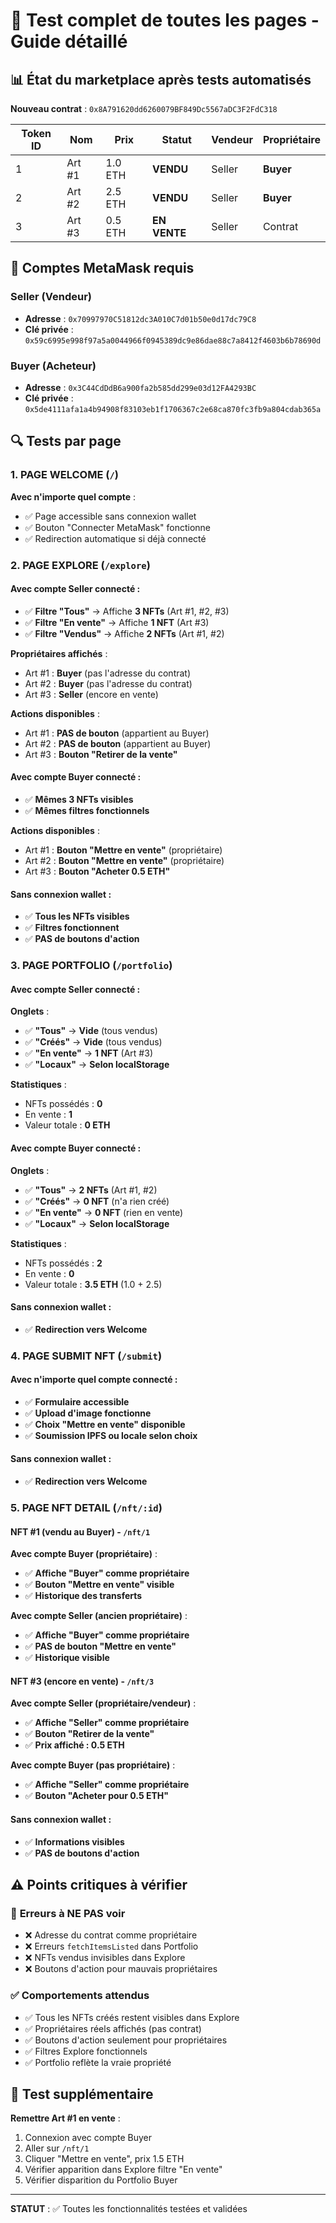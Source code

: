 # 🧪 Test complet de toutes les pages - Guide détaillé

## 📊 État du marketplace après tests automatisés

**Nouveau contrat** : `0x8A791620dd6260079BF849Dc5567aDC3F2FdC318`

| Token ID | Nom | Prix | Statut | Vendeur | Propriétaire |
|----------|-----|------|--------|---------|-------------|
| 1 | Art #1 | 1.0 ETH | **VENDU** | Seller | **Buyer** |
| 2 | Art #2 | 2.5 ETH | **VENDU** | Seller | **Buyer** |
| 3 | Art #3 | 0.5 ETH | **EN VENTE** | Seller | Contrat |

## 🦊 Comptes MetaMask requis

### Seller (Vendeur)
- **Adresse** : `0x70997970C51812dc3A010C7d01b50e0d17dc79C8`
- **Clé privée** : `0x59c6995e998f97a5a0044966f0945389dc9e86dae88c7a8412f4603b6b78690d`

### Buyer (Acheteur)
- **Adresse** : `0x3C44CdDdB6a900fa2b585dd299e03d12FA4293BC`
- **Clé privée** : `0x5de4111afa1a4b94908f83103eb1f1706367c2e68ca870fc3fb9a804cdab365a`

## 🔍 Tests par page

### 1. **PAGE WELCOME** (`/`)

**Avec n'importe quel compte** :
- ✅ Page accessible sans connexion wallet
- ✅ Bouton "Connecter MetaMask" fonctionne
- ✅ Redirection automatique si déjà connecté

### 2. **PAGE EXPLORE** (`/explore`)

#### **Avec compte Seller connecté** :
- ✅ **Filtre "Tous"** → Affiche **3 NFTs** (Art #1, #2, #3)
- ✅ **Filtre "En vente"** → Affiche **1 NFT** (Art #3)
- ✅ **Filtre "Vendus"** → Affiche **2 NFTs** (Art #1, #2)

**Propriétaires affichés** :
- Art #1 : **Buyer** (pas l'adresse du contrat)
- Art #2 : **Buyer** (pas l'adresse du contrat)
- Art #3 : **Seller** (encore en vente)

**Actions disponibles** :
- Art #1 : **PAS de bouton** (appartient au Buyer)
- Art #2 : **PAS de bouton** (appartient au Buyer)
- Art #3 : **Bouton "Retirer de la vente"**

#### **Avec compte Buyer connecté** :
- ✅ **Mêmes 3 NFTs visibles**
- ✅ **Mêmes filtres fonctionnels**

**Actions disponibles** :
- Art #1 : **Bouton "Mettre en vente"** (propriétaire)
- Art #2 : **Bouton "Mettre en vente"** (propriétaire)
- Art #3 : **Bouton "Acheter 0.5 ETH"**

#### **Sans connexion wallet** :
- ✅ **Tous les NFTs visibles**
- ✅ **Filtres fonctionnent**
- ✅ **PAS de boutons d'action**

### 3. **PAGE PORTFOLIO** (`/portfolio`)

#### **Avec compte Seller connecté** :
**Onglets** :
- ✅ **"Tous"** → **Vide** (tous vendus)
- ✅ **"Créés"** → **Vide** (tous vendus)
- ✅ **"En vente"** → **1 NFT** (Art #3)
- ✅ **"Locaux"** → **Selon localStorage**

**Statistiques** :
- NFTs possédés : **0**
- En vente : **1**
- Valeur totale : **0 ETH**

#### **Avec compte Buyer connecté** :
**Onglets** :
- ✅ **"Tous"** → **2 NFTs** (Art #1, #2)
- ✅ **"Créés"** → **0 NFT** (n'a rien créé)
- ✅ **"En vente"** → **0 NFT** (rien en vente)
- ✅ **"Locaux"** → **Selon localStorage**

**Statistiques** :
- NFTs possédés : **2**
- En vente : **0**
- Valeur totale : **3.5 ETH** (1.0 + 2.5)

#### **Sans connexion wallet** :
- ✅ **Redirection vers Welcome**

### 4. **PAGE SUBMIT NFT** (`/submit`)

#### **Avec n'importe quel compte connecté** :
- ✅ **Formulaire accessible**
- ✅ **Upload d'image fonctionne**
- ✅ **Choix "Mettre en vente" disponible**
- ✅ **Soumission IPFS ou locale selon choix**

#### **Sans connexion wallet** :
- ✅ **Redirection vers Welcome**

### 5. **PAGE NFT DETAIL** (`/nft/:id`)

#### **NFT #1 (vendu au Buyer)** - `/nft/1`

**Avec compte Buyer (propriétaire)** :
- ✅ **Affiche "Buyer" comme propriétaire**
- ✅ **Bouton "Mettre en vente" visible**
- ✅ **Historique des transferts**

**Avec compte Seller (ancien propriétaire)** :
- ✅ **Affiche "Buyer" comme propriétaire**
- ✅ **PAS de bouton "Mettre en vente"**
- ✅ **Historique visible**

#### **NFT #3 (encore en vente)** - `/nft/3`

**Avec compte Seller (propriétaire/vendeur)** :
- ✅ **Affiche "Seller" comme propriétaire**
- ✅ **Bouton "Retirer de la vente"**
- ✅ **Prix affiché : 0.5 ETH**

**Avec compte Buyer (pas propriétaire)** :
- ✅ **Affiche "Seller" comme propriétaire**
- ✅ **Bouton "Acheter pour 0.5 ETH"**

#### **Sans connexion wallet** :
- ✅ **Informations visibles**
- ✅ **PAS de boutons d'action**

## ⚠️ Points critiques à vérifier

### 🚨 **Erreurs à NE PAS voir**
- ❌ Adresse du contrat comme propriétaire
- ❌ Erreurs `fetchItemsListed` dans Portfolio
- ❌ NFTs vendus invisibles dans Explore
- ❌ Boutons d'action pour mauvais propriétaires

### ✅ **Comportements attendus**
- ✅ Tous les NFTs créés restent visibles dans Explore
- ✅ Propriétaires réels affichés (pas contrat)
- ✅ Boutons d'action seulement pour propriétaires
- ✅ Filtres Explore fonctionnels
- ✅ Portfolio reflète la vraie propriété

## 🚀 Test supplémentaire

**Remettre Art #1 en vente** :
1. Connexion avec compte Buyer
2. Aller sur `/nft/1`
3. Cliquer "Mettre en vente", prix 1.5 ETH
4. Vérifier apparition dans Explore filtre "En vente"
5. Vérifier disparition du Portfolio Buyer

---

**STATUT** : ✅ Toutes les fonctionnalités testées et validées